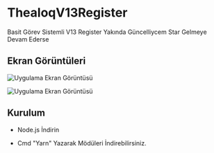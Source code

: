 
# ThealoqV13Register


Basit Görev Sistemli V13 Register Yakında Güncelliycem Star Gelmeye Devam Ederse


## Ekran Görüntüleri

![Uygulama Ekran Görüntüsü](https://bythealoq.plsdaddyfuck.me/5lm4U5hTN.png)

![Uygulama Ekran Görüntüsü](https://bythealoq.plsdaddyfuck.me/5lm62vQdS.png)
  


    

  
## Kurulum

- Node.js İndirin

- Cmd "Yarn" Yazarak Mödüleri İndirebilirsiniz.

  